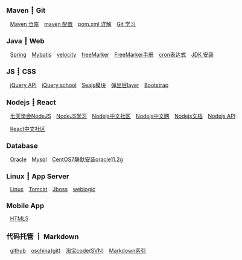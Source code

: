 <style>
	body {
		max-width: 100% !important;
		padding:0 20px 10px !important;
	}
	h2{font-size: 18px;}
	a {padding-left:10px;}
</style>

Maven  ┋    Git
-
<a href="http://mvnrepository.com" target="view_window">Maven 仓库</a>
<a href="maven/maven开发.html" target="view_window">maven 配置</a>
<a href="maven/pom.xml详解.html" target="view_window">pom.xml 详解</a>
<a href="git/index.html" target="view_window">Git 学习</a>


Java ┋ Web
-
<a href="java/spring/spring开发.html" target="view_window">Spring</a>
<a href="java/mybatis/mybatis开发.html" target="view_window">Mybatis</a>
<a href="java/web/velocity/index.html" target="view_window">velocity</a>
<a href="java/web/freemark/index.html" target="view_window">freeMarker</a>
<a href="java/web/FreeMarker_2.3.23_Manual_zh_CN/index.html" target="view_window">FreeMarker手册</a>
<a href="java/cron/cron表达式.html" target="view_window">cron表达式</a>
<a href="java/CentOs7静默安装Jdk7.html" target="view_window">JDK 安装</a>




JS ┋ CSS
-
<a href="http://t.mb5u.com/jquery" target="view_window">jQuery API</a>
<a href="http://jq-school.com" target="view_window">jQuery school</a>
<a href="http://seajs.org" target="view_window">Seajs模块</a>
<a href="http://www.layui.com" target="view_window">弹出层layer</a>
<a href="http://www.bootcss.com" target="view_window">Bootstrap</a>


Nodejs  ┋  React
-
<a href="nodejs/nodejs7Day/index.html" target="view_window">七天学会NodeJS</a>
<a href="nodejs/nodejs/index.html" target="view_window">NodeJS学习</a>
<a href="https://cnodejs.org" target="view_window">Nodejs中文社区</a>
<a href="http://nodejs.cn" target="view_window">Nodejs中文网</a>
<a href="http://www.nodeapp.cn" target="view_window">Nodejs文档</a>
<a href="http://nodeapi.ucdok.com/#/api" target="view_window">Nodejs API</a>

<a href="http://reactjs.cn" target="view_window">React中文社区</a>


Database
-
<a href="database/oracle/index.html" target="view_window">Oracle</a>
<a href="database/mysql/index.html" target="view_window">Mysql</a>
<a href="database/CentOS7静默安装oracle11.2g/CentOS7静默安装oracle11.2g.html" target="view_window">CentOS7静默安装oracle11.2g</a>


Linux  ┋    App Server
-
<a href="Linux/index.html" target="view_window">Linux</a>
<a href="appserver/tomcat/index.html" target="view_window">Tomcat</a>
<a href="appserver/jboss/index.html" target="view_window">Jboss</a>
<a href="appserver/weblogic/index.html" target="view_window">weblogic</a>



Mobile App
-
<a href="phone/html5/index.html" target="view_window">HTML5</a>




代码托管  ┋    Markdown
-
<a href="https://github.com" target="view_window">github</a>
<a href="http://git.oschina.net" target="view_window">oschina(git)</a>
<a href="http://code.taobao.org" target="view_window">淘宝code(SVN)</a>
<a href="markdown/Markdown 生成树形索引.html" target="view_window">Markdown索引</a>




